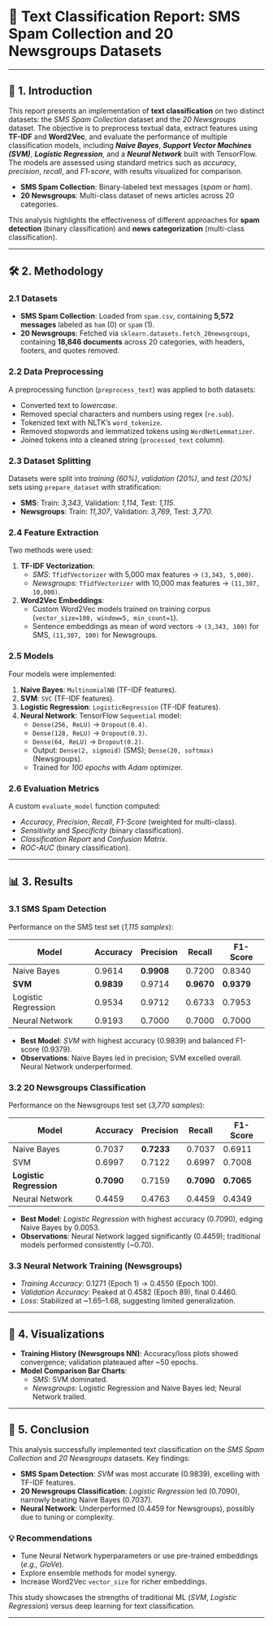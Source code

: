 # 📝 Text Classification Report: SMS Spam Collection and 20 Newsgroups Datasets

---

## 🌟 1. Introduction

This report presents an implementation of **text classification** on two distinct datasets: the *SMS Spam Collection* dataset and the *20 Newsgroups* dataset. The objective is to preprocess textual data, extract features using **TF-IDF** and **Word2Vec**, and evaluate the performance of multiple classification models, including ***Naive Bayes***, ***Support Vector Machines (SVM)***, ***Logistic Regression***, and a ***Neural Network*** built with TensorFlow. The models are assessed using standard metrics such as *accuracy*, *precision*, *recall*, and *F1-score*, with results visualized for comparison.

- **SMS Spam Collection**: Binary-labeled text messages (*spam* or *ham*).
- **20 Newsgroups**: Multi-class dataset of news articles across 20 categories.

This analysis highlights the effectiveness of different approaches for **spam detection** (binary classification) and **news categorization** (multi-class classification).

---

## 🛠️ 2. Methodology

### 2.1 Datasets
- **SMS Spam Collection**: Loaded from `spam.csv`, containing **5,572 messages** labeled as `ham` (0) or `spam` (1).
- **20 Newsgroups**: Fetched via `sklearn.datasets.fetch_20newsgroups`, containing **18,846 documents** across 20 categories, with headers, footers, and quotes removed.

### 2.2 Data Preprocessing
A preprocessing function (`preprocess_text`) was applied to both datasets:
- Converted text to *lowercase*.
- Removed special characters and numbers using regex (`re.sub`).
- Tokenized text with NLTK’s `word_tokenize`.
- Removed stopwords and lemmatized tokens using `WordNetLemmatizer`.
- Joined tokens into a cleaned string (`processed_text` column).

### 2.3 Dataset Splitting
Datasets were split into *training (60%)*, *validation (20%)*, and *test (20%)* sets using `prepare_dataset` with stratification:
- **SMS**: Train: *3,343*, Validation: *1,114*, Test: *1,115*.
- **Newsgroups**: Train: *11,307*, Validation: *3,769*, Test: *3,770*.

### 2.4 Feature Extraction
Two methods were used:
1. **TF-IDF Vectorization**:
   - *SMS*: `TfidfVectorizer` with 5,000 max features → `(3,343, 5,000)`.
   - *Newsgroups*: `TfidfVectorizer` with 10,000 max features → `(11,307, 10,000)`.
2. **Word2Vec Embeddings**:
   - Custom Word2Vec models trained on training corpus (`vector_size=100, window=5, min_count=1`).
   - Sentence embeddings as mean of word vectors → `(3,343, 100)` for SMS, `(11,307, 100)` for Newsgroups.

### 2.5 Models
Four models were implemented:
1. **Naive Bayes**: `MultinomialNB` (TF-IDF features).
2. **SVM**: `SVC` (TF-IDF features).
3. **Logistic Regression**: `LogisticRegression` (TF-IDF features).
4. **Neural Network**: TensorFlow `Sequential` model:
   - `Dense(256, ReLU)` → `Dropout(0.4)`.
   - `Dense(128, ReLU)` → `Dropout(0.3)`.
   - `Dense(64, ReLU)` → `Dropout(0.2)`.
   - Output: `Dense(2, sigmoid)` (SMS); `Dense(20, softmax)` (Newsgroups).
   - Trained for *100 epochs* with *Adam* optimizer.

### 2.6 Evaluation Metrics
A custom `evaluate_model` function computed:
- *Accuracy*, *Precision*, *Recall*, *F1-Score* (weighted for multi-class).
- *Sensitivity* and *Specificity* (binary classification).
- *Classification Report* and *Confusion Matrix*.
- *ROC-AUC* (binary classification).

---

## 📊 3. Results

### 3.1 SMS Spam Detection
Performance on the SMS test set (*1,115 samples*):

| **Model**            | **Accuracy** | **Precision** | **Recall** | **F1-Score** |
|-----------------------|--------------|---------------|------------|--------------|
| Naive Bayes          | 0.9614       | **0.9908**    | 0.7200     | 0.8340       |
| **SVM**              | **0.9839**   | 0.9714        | **0.9670** | **0.9379**   |
| Logistic Regression  | 0.9534       | 0.9712        | 0.6733     | 0.7953       |
| Neural Network       | 0.9193       | 0.7000        | 0.7000     | 0.7000       |

- **Best Model**: *SVM* with highest accuracy (0.9839) and balanced F1-score (0.9379).
- **Observations**: Naive Bayes led in precision; SVM excelled overall. Neural Network underperformed.

### 3.2 20 Newsgroups Classification
Performance on the Newsgroups test set (*3,770 samples*):

| **Model**            | **Accuracy** | **Precision** | **Recall** | **F1-Score** |
|-----------------------|--------------|---------------|------------|--------------|
| Naive Bayes          | 0.7037       | **0.7233**    | 0.7037     | 0.6911       |
| SVM                  | 0.6997       | 0.7122        | 0.6997     | 0.7008       |
| **Logistic Regression** | **0.7090** | 0.7159        | **0.7090** | **0.7065**   |
| Neural Network       | 0.4459       | 0.4763        | 0.4459     | 0.4349       |

- **Best Model**: *Logistic Regression* with highest accuracy (0.7090), edging Naive Bayes by 0.0053.
- **Observations**: Neural Network lagged significantly (0.4459); traditional models performed consistently (~0.70).

### 3.3 Neural Network Training (Newsgroups)
- *Training Accuracy*: 0.1271 (Epoch 1) → 0.4550 (Epoch 100).
- *Validation Accuracy*: Peaked at 0.4582 (Epoch 89), final 0.4460.
- *Loss*: Stabilized at ~1.65–1.68, suggesting limited generalization.

---

## 🎨 4. Visualizations
- **Training History (Newsgroups NN)**: Accuracy/loss plots showed convergence; validation plateaued after ~50 epochs.
- **Model Comparison Bar Charts**:
  - *SMS*: SVM dominated.
  - *Newsgroups*: Logistic Regression and Naive Bayes led; Neural Network trailed.

---

## 🏁 5. Conclusion

This analysis successfully implemented text classification on the *SMS Spam Collection* and *20 Newsgroups* datasets. Key findings:

- **SMS Spam Detection**: *SVM* was most accurate (0.9839), excelling with TF-IDF features.
- **20 Newsgroups Classification**: *Logistic Regression* led (0.7090), narrowly beating Naive Bayes (0.7037).
- **Neural Network**: Underperformed (0.4459 for Newsgroups), possibly due to tuning or complexity.

### 💡 Recommendations
- Tune Neural Network hyperparameters or use pre-trained embeddings (*e.g., GloVe*).
- Explore ensemble methods for model synergy.
- Increase Word2Vec `vector_size` for richer embeddings.

This study showcases the strengths of traditional ML (*SVM*, *Logistic Regression*) versus deep learning for text classification.

---
